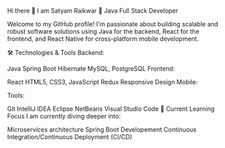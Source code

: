 Hi there 👋 I am Satyam Raikwar
🚀 Java Full Stack Developer

Welcome to my GitHub profile! I'm passionate about building scalable and robust software solutions using Java for the backend, React for the frontend, and React Native for cross-platform mobile development.

🛠️ Technologies & Tools
Backend:

Java
Spring Boot
Hibernate
MySQL, PostgreSQL
Frontend:

React
HTML5, CSS3, JavaScript
Redux
Responsive Design
Mobile:

Tools:

Git
IntelliJ IDEA
Eclipse
NetBeans
Visual Studio Code
🌱 Current Learning Focus
I am currently diving deeper into:

Microservices architecture
Spring Boot Developement
Continuous Integration/Continuous Deployment (CI/CD)
